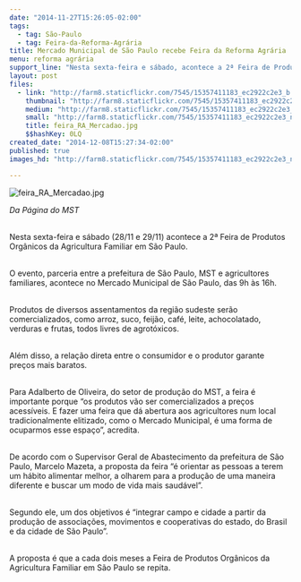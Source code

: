 ```yaml
---
date: "2014-11-27T15:26:05-02:00"
tags:
  - tag: São-Paulo
  - tag: Feira-da-Reforma-Agrária
title: Mercado Municipal de São Paulo recebe Feira da Reforma Agrária
menu: reforma agrária
support_line: "Nesta sexta-feira e sábado, acontece a 2ª Feira de Produtos Orgânicos da Agricultura Familiar em São Paulo."
layout: post
files:
  - link: "http://farm8.staticflickr.com/7545/15357411183_ec2922c2e3_b.jpg"
    thumbnail: "http://farm8.staticflickr.com/7545/15357411183_ec2922c2e3_t.jpg"
    medium: "http://farm8.staticflickr.com/7545/15357411183_ec2922c2e3_z.jpg"
    small: "http://farm8.staticflickr.com/7545/15357411183_ec2922c2e3_n.jpg"
    title: feira_RA_Mercadao.jpg
    $$hashKey: 0LQ
created_date: "2014-12-08T15:27:34-02:00"
published: true
images_hd: "http://farm8.staticflickr.com/7545/15357411183_ec2922c2e3_n.jpg"

---
```

<p><img alt="feira_RA_Mercadao.jpg" src="http://farm8.staticflickr.com/7545/15357411183_ec2922c2e3_b.jpg" /></p>

<p><em>Da P&aacute;gina do MST</em></p>

<p><br />
Nesta sexta-feira e s&aacute;bado (28/11 e 29/11) acontece a 2&ordf; Feira de Produtos Org&acirc;nicos da Agricultura Familiar em S&atilde;o Paulo.&nbsp;</p>

<p><br />
O evento, parceria entre a prefeitura de S&atilde;o Paulo, MST e agricultores familiares, acontece no Mercado Municipal de S&atilde;o Paulo, das 9h &agrave;s 16h.</p>

<p><br />
Produtos de diversos assentamentos da regi&atilde;o sudeste ser&atilde;o comercializados, como arroz, suco, feij&atilde;o, caf&eacute;, leite, achocolatado, verduras e frutas, todos livres de agrot&oacute;xicos.&nbsp;</p>

<p><br />
Al&eacute;m disso, a rela&ccedil;&atilde;o direta entre o consumidor e o produtor garante pre&ccedil;os mais baratos.&nbsp;</p>

<p><br />
Para Adalberto de Oliveira, do setor de produ&ccedil;&atilde;o do MST, a feira &eacute; importante porque &ldquo;os produtos v&atilde;o ser comercializados a pre&ccedil;os acess&iacute;veis. E fazer uma feira que d&aacute; abertura aos agricultores num local tradicionalmente elitizado, como o Mercado Municipal, &eacute; uma forma de ocuparmos esse espa&ccedil;o&rdquo;, acredita.</p>

<p><br />
De acordo com o Supervisor Geral de Abastecimento da prefeitura de S&atilde;o Paulo, Marcelo Mazeta, a proposta da feira &ldquo;&eacute; orientar as pessoas a terem um h&aacute;bito alimentar melhor, a olharem para a produ&ccedil;&atilde;o de uma maneira diferente e buscar um modo de vida mais saud&aacute;vel&rdquo;.&nbsp;</p>

<p><br />
Segundo ele, um dos objetivos &eacute; &ldquo;integrar campo e cidade a partir da produ&ccedil;&atilde;o de associa&ccedil;&otilde;es, movimentos e cooperativas do estado, do Brasil e da cidade de S&atilde;o Paulo&rdquo;.</p>

<p><br />
A proposta &eacute; que a cada dois meses a Feira de Produtos Org&acirc;nicos da Agricultura Familiar em S&atilde;o Paulo se repita.</p>
